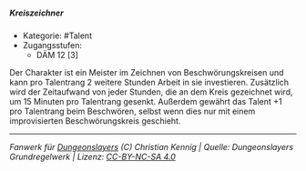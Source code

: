 <!---
Dies ist ein Fanwerk für DUNGEONSLAYERS (C) von Christian Kennig

Quellen:      [Dungeonslayers Grundregelwerk](https://www.f-space.de/ds4/downloads.html)
              [Talentbeschreibungen](https://www.f-space.de/ds4/tools-talentcards.html)
License:      [CC-BY-NC-SA 4.0](https://creativecommons.org/licenses/by-nc-sa/4.0/deed.de)
Richtlinien:  [Fanwerkrichtlinien](https://www.dungeonslayers.net/fanwerk-richtlinien/)
Autor:        Zauberlehrling
-->

  
##### Kreiszeichner  
- Kategorie: #Talent  
- Zugangsstufen:  
  - DÄM 12 [3]  

Der Charakter ist ein Meister im Zeichnen von Beschwörungskreisen und kann pro Talentrang 2 weitere Stunden Arbeit in sie investieren. Zusätzlich wird der Zeitaufwand von jeder Stunden, die an dem Kreis gezeichnet wird, um 15 Minuten pro Talentrang gesenkt. Außerdem gewährt das Talent +1 pro Talentrang beim Beschwören, selbst wenn dies nur mit einem improvisierten Beschwörungskreis geschieht.


___  
*Fanwerk für [Dungeonslayers](https://www.dungeonslayers.net/) (C) Christian Kennig | Quelle: Dungeonslayers Grundregelwerk | Lizenz: [CC-BY-NC-SA 4.0](https://creativecommons.org/licenses/by-nc-sa/4.0/deed.de)*  